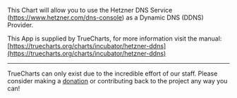 This Chart will allow you to use the Hetzner DNS Service (https://www.hetzner.com/dns-console) as a Dynamic DNS (DDNS) Provider.

This App is supplied by TrueCharts, for more information visit the manual: [https://truecharts.org/charts/incubator/hetzner-ddns](https://truecharts.org/charts/incubator/hetzner-ddns)

---

TrueCharts can only exist due to the incredible effort of our staff.
Please consider making a [donation](https://truecharts.org/about/sponsor) or contributing back to the project any way you can!
